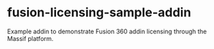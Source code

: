 # fusion-licensing-sample-addin
Example addin to demonstrate Fusion 360 addin licensing through the Massif platform.
